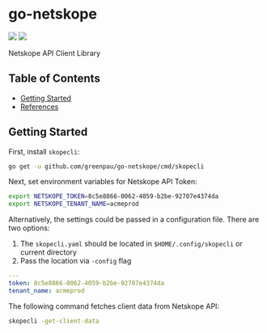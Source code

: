 # go-netskope

<a href="https://github.com/greenpau/go-netskope/actions/" target="_blank"><img src="https://github.com/greenpau/go-netskope/workflows/build/badge.svg?branch=main"></a>
<a href="https://pkg.go.dev/github.com/greenpau/go-netskope" target="_blank"><img src="https://img.shields.io/badge/godoc-reference-blue.svg"></a>

Netskope API Client Library

<!-- begin-markdown-toc -->
## Table of Contents

* [Getting Started](#getting-started)
* [References](#references)

<!-- end-markdown-toc -->

## Getting Started

First, install `skopecli`:

```bash
go get -u github.com/greenpau/go-netskope/cmd/skopecli
```

Next, set environment variables for Netskope API Token:

```bash
export NETSKOPE_TOKEN=8c5e8866-0062-4059-b2be-92707e4374da
export NETSKOPE_TENANT_NAME=acmeprod
```

Alternatively, the settings could be passed in a configuration file. There are
two options:

1. The `skopecli.yaml` should be located in `$HOME/.config/skopecli` or current directory
2. Pass the location via `-config` flag

```yaml
---
token: 8c5e8866-0062-4059-b2be-92707e4374da
tenant_name: acmeprod
```

The following command fetches client data from Netskope API:

```bash
skopecli -get-client-data
```
